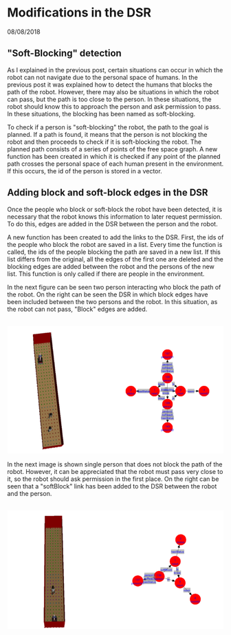 # Modifications in the DSR 

08/08/2018

## "Soft-Blocking" detection

As I explained in the previous post, certain situations can occur in which the robot can not navigate due to the personal space of humans. In the previous post it was explained how to detect the humans that blocks the path of the robot. However, there may also be situations in which the robot can pass, but the path is too close to the person. In these situations, the robot should know this to approach the person and ask permission to pass. In these situations, the blocking has been named as soft-blocking. 

To check if a person is "soft-blocking" the robot, the path to the goal is planned. If a path is found, it means that the person is not blocking the robot and then proceeds to check if it is soft-blocking the robot. The planned path consists of a series of points of the free space graph. A new function has been created in which it is checked if any point of the planned path crosses the personal space of each human present in the environment. If this occurs, the id of the person is stored in a vector. 

## Adding block and soft-block edges in the DSR

Once the people who block or soft-block the robot have been detected, it is necessary that the robot knows this information to later request permission. To do this, edges are added in the DSR between the person and the robot.

A new function has been created to add the links to the DSR. First, the ids of the people who block the robot are saved in a list. Every time the function is called, the ids of the people blocking the path are saved in a new list. If this list differs from the original, all the edges of the first one are deleted and the blocking edges are added between the robot and the persons of the new list. This function is only called if there are people in the environment.

In the next figure can be seen two person interacting who block the path of the robot. On the right can be seen the DSR in which block edges have been included between the two persons and the robot. In this situation, as the robot can not pass, "Block" edges are added.

&nbsp; &nbsp; &nbsp; &nbsp; &nbsp; &nbsp; &nbsp; &nbsp; ![Block](pictures/block.png) 


In the next image is shown single person that does not block the path of the robot. However, it can be appreciated that the robot must pass very close to it, so the robot should ask permission in the first place. On the right can be seen that a "softBlock" link has been added to the DSR between the robot and the person.

&nbsp; &nbsp; &nbsp; &nbsp; &nbsp; &nbsp; &nbsp; &nbsp; ![softBlock](pictures/softBlock.png)
